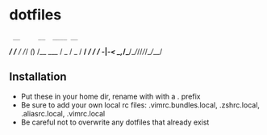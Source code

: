 dotfiles
=========================
     __     __  ____ __      
 ___/ /__  / /_/ _(_) /__ ___
/ _  / _ \/ __/ _/ / / -_|_-<
\_,_/\___/\__/_//_/_/\__/___/
                             
## Installation
 * Put these in your home dir, rename with with a . prefix
 * Be sure to add your own local rc files: .vimrc.bundles.local, .zshrc.local, .aliasrc.local, .vimrc.local
 * Be careful not to overwrite any dotfiles that already exist
